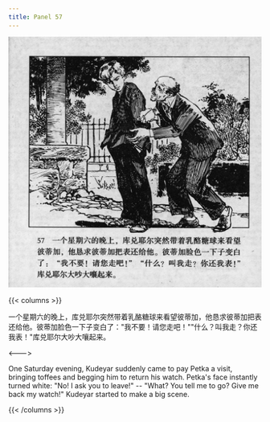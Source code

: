 ```yaml
---
title: Panel 57
---
```


![biao page](./../../../images/biao/seifert0726_biao_0061_057.jpg)

{{< columns >}}

一个星期六的晚上，库兑耶尔突然带着乳酪糖球来看望彼蒂加，他恳求彼蒂加把表还给他。彼蒂加脸色一下子变白了："我不要！请您走吧！""什么？叫我走？你还我表！"库兑耶尔大吵大嚷起来。

<--->

One Saturday evening, Kudeyar suddenly came to pay Petka a visit, bringing toffees and begging him to return his watch. Petka's face instantly turned white: "No! I ask you to leave!" -- "What? You tell me to go? Give me back my watch!" Kudeyar started to make a big scene.

{{< /columns >}}
